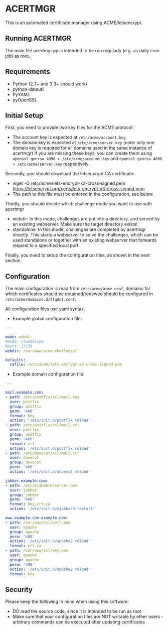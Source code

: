 ACERTMGR
========

This is an automated certificate manager using ACME/letsencrypt.

Running ACERTMGR
----------------

The main file acertmgr.py is intended to be run regularly (e.g. as daily cron job) as root.

Requirements
------------

  * Python (2.7+ and 3.3+ should work)
  * python-dateutil
  * PyYAML
  * pyOpenSSL

Initial Setup
-------------

First, you need to provide two key files for the ACME protocol:
  * The account key is expected at `/etc/acme/account.key`
  * The domain key is expected at `/etc/acme/server.key` (note: only one domain key is required for all domains used in the same instance of acertmgr)
If you are missing these keys, you can create them using `openssl genrsa 4096 > /etc/acme/account.key` and `openssl genrsa 4096 > /etc/acme/server.key` respectively.

Secondly, you should download the letsencrypt CA certificate:
  * wget -O /etc/acme/lets-encrypt-x3-cross-signed.pem https://letsencrypt.org/certs/lets-encrypt-x3-cross-signed.pem
  * The path to this file must be entered in the configuration, see below.

Thirdly, you should decide which challenge mode you want to use with acertmgr
  * webdir: In this mode, challenges are put into a directory, and served by an existing webserver. Make sure the target directory exists!
  * standalone: In this mode, challenges are completed by acertmgr directly.
    This starts a webserver to solve the challenges, which can be used standalone or together with an existing webserver that forwards request to a specified local port.

Finally, you need to setup the configuration files, as shown in the next section.

Configuration
-------------

The main configuration is read from `/etc/acme/acme.conf`, domains for which certificates should be obtained/renewed should be configured in `/etc/acme/domains.d/{fqdn}.conf`.

All configuration files use yaml syntax.

  * Example global configuration file:
```yaml
---

mode: webdir
#mode: standalone
#port: 13135
webdir: /var/www/acme-challenge/

defaults:
  cafile: /etc/acme/lets-encrypt-x3-cross-signed.pem

```

  * Example domain configuration file:

```yaml
---

mail.example.com:
- path: /etc/postfix/ssl/mail.key
  user: postfix
  group: postfix
  perm: '400'
  format: key
  action: '/etc/init.d/postfix reload'
- path: /etc/postfix/ssl/mail.crt
  user: postfix
  group: postfix
  perm: '400'
  format: crt
  action: '/etc/init.d/postfix reload'
- path: /etc/dovecot/ssl/mail.crt
  user: dovecot
  group: dovecot
  perm: '400'
  action: '/etc/init.d/dovecot reload'

jabber.example.com:
- path: /etc/ejabberd/server.pem
  user: jabber
  group: jabber
  perm: '400'
  format: key,crt,ca
  action: '/etc/init.d/ejabberd restart'

www.example.com example.com:
- path: /var/www/ssl/cert.pem
  user: apache
  group: apache
  perm: '400'
  action: '/etc/init.d/apache2 reload'
  format: crt,ca
- path: /var/www/ssl/key.pem
  user: apache
  group: apache
  perm: '400'
  action: '/etc/init.d/apache2 reload'
  format: key
```

Security
--------

Please keep the following in mind when using this software:

  * DO read the source code, since it is intended to be run as root
  * Make sure that your configuration files are NOT writable by other users - arbitrary commands can be executed after updating certificates
